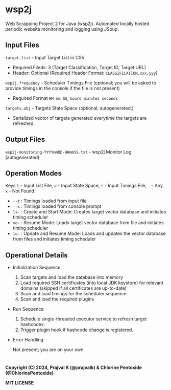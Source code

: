 # wsp2j
Web Scrapping Project 2 for Java (wsp2j). Automated locally hosted periodic website monitoring and logging using JSoup.

## Input Files

```target.list``` - Input Target List in CSV
* Required Fileds: 3 (Target Classification, Target ID, Target URL)
* Header: Optional (Required Header Format: ```CLASSIFICATION,xxx,yyy```)

```wsp2j.frequency``` - Scheduler Timings File (optional; you will be asked to provide timings in the console if the file is not present)
* Required Format ```HH mm SS```, ```hours minutes seconds```

```targets.obj``` - Targets State Space (optional; autogenerated;)
* Serialized vector of targets generated everytime the targets are refreshed.

## Output Files

```wsp2j-monitoring-YYYYmmDD-HHmmSS.txt``` - wsp2j Monitor Log (autogenerated)

## Operation Modes
Keys
```l``` - Input List File,
```o``` - Input State Space,
```t``` - Input Timings File,
```-``` - Any,
```x``` - Not Found

* ```--t``` : Timings loaded from input file
* ```--x``` : Timings loaded from console prompt
* ```lx-``` : Create and Start Mode: Creates target vector database and initiates timing scheduler
* ```xo-``` : Resume Mode: Loads target vector database from file and initiates timing scheduler
* ```lo-``` : Update and Resume Mode: Loads and updates the vector database from files and initiates timing scheduler

## Operational Details
* Initialization Sequence
   1) Scan targets and load the database into memory
   2) Load required SSH certificates (into local JDK keystore) for relevant domains (skipped if all certificates are up-to-date)
   3) Scan and load timings for the scheduler sequence
   4) Scan and load the required plugins
  
* Run Sequence
   1) Schedule single-threaded executor service to refresh target hashcodes.
   2) Trigger plugin hook if hashcode change is registered.

* Error Handling
  
  Not present; you are on your own.
 #
 
**Copyright (C) 2024, Prajval K (@prajvalk) & Chlorine Pentoxide (@ChlorinePentoxide)**

**MIT LICENSE**
